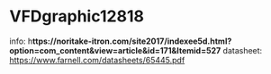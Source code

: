# VFDgraphic12818
info: h**ttps://noritake-itron.com/site2017/indexee5d.html?option=com_content&view=article&id=171&Itemid=527**
datasheet: https://www.farnell.com/datasheets/65445.pdf
